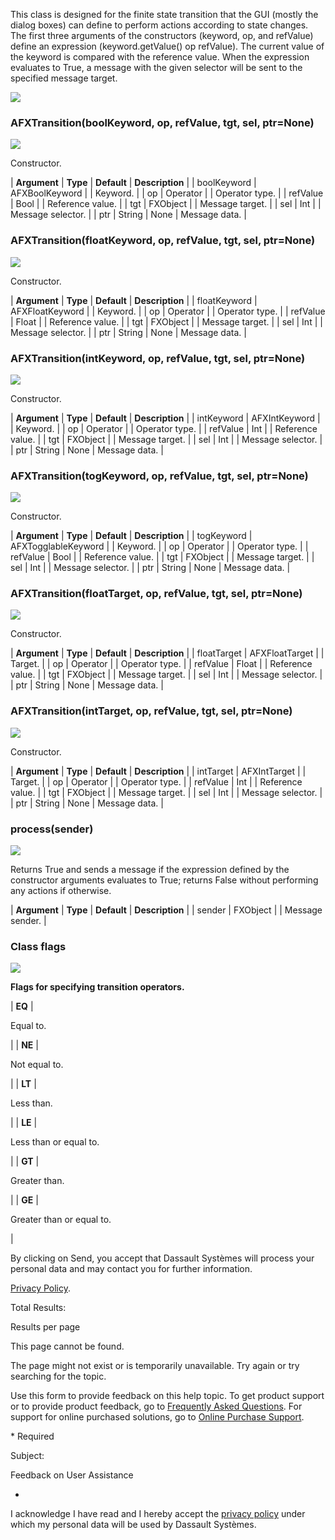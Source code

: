 This class is designed for the finite state transition that the GUI (mostly the dialog boxes) can define to perform actions according to state changes. The first three arguments of the constructors (keyword, op, and refValue) define an expression (keyword.getValue() op refValue). The current value of the keyword is compared with the reference value. When the expression evaluates to True, a message with the given selector will be sent to the specified message target.

![](https://help.3ds.com/2023/English/DSSIMULIA_Established/SIMACAERefImages/gui-afxtransition.png)

### AFXTransition(boolKeyword, op, refValue, tgt, sel, ptr=None)

![](https://help.3ds.com/2023/English/DSSIMULIA_Established/IconsReference/butix_top_wline.png)

Constructor.

| **Argument** | **Type** | **Default** | **Description** |
| boolKeyword | AFXBoolKeyword | | Keyword. |
| op | Operator | | Operator type. |
| refValue | Bool | | Reference value. |
| tgt | FXObject | | Message target. |
| sel | Int | | Message selector. |
| ptr | String | None | Message data. |

### AFXTransition(floatKeyword, op, refValue, tgt, sel, ptr=None)

![](https://help.3ds.com/2023/English/DSSIMULIA_Established/IconsReference/butix_top_wline.png)

Constructor.

| **Argument** | **Type** | **Default** | **Description** |
| floatKeyword | AFXFloatKeyword | | Keyword. |
| op | Operator | | Operator type. |
| refValue | Float | | Reference value. |
| tgt | FXObject | | Message target. |
| sel | Int | | Message selector. |
| ptr | String | None | Message data. |

### AFXTransition(intKeyword, op, refValue, tgt, sel, ptr=None)

![](https://help.3ds.com/2023/English/DSSIMULIA_Established/IconsReference/butix_top_wline.png)

Constructor.

| **Argument** | **Type** | **Default** | **Description** |
| intKeyword | AFXIntKeyword | | Keyword. |
| op | Operator | | Operator type. |
| refValue | Int | | Reference value. |
| tgt | FXObject | | Message target. |
| sel | Int | | Message selector. |
| ptr | String | None | Message data. |

### AFXTransition(togKeyword, op, refValue, tgt, sel, ptr=None)

![](https://help.3ds.com/2023/English/DSSIMULIA_Established/IconsReference/butix_top_wline.png)

Constructor.

| **Argument** | **Type** | **Default** | **Description** |
| togKeyword | AFXTogglableKeyword | | Keyword. |
| op | Operator | | Operator type. |
| refValue | Bool | | Reference value. |
| tgt | FXObject | | Message target. |
| sel | Int | | Message selector. |
| ptr | String | None | Message data. |

### AFXTransition(floatTarget, op, refValue, tgt, sel, ptr=None)

![](https://help.3ds.com/2023/English/DSSIMULIA_Established/IconsReference/butix_top_wline.png)

Constructor.

| **Argument** | **Type** | **Default** | **Description** |
| floatTarget | AFXFloatTarget | | Target. |
| op | Operator | | Operator type. |
| refValue | Float | | Reference value. |
| tgt | FXObject | | Message target. |
| sel | Int | | Message selector. |
| ptr | String | None | Message data. |

### AFXTransition(intTarget, op, refValue, tgt, sel, ptr=None)

![](https://help.3ds.com/2023/English/DSSIMULIA_Established/IconsReference/butix_top_wline.png)

Constructor.

| **Argument** | **Type** | **Default** | **Description** |
| intTarget | AFXIntTarget | | Target. |
| op | Operator | | Operator type. |
| refValue | Int | | Reference value. |
| tgt | FXObject | | Message target. |
| sel | Int | | Message selector. |
| ptr | String | None | Message data. |

### process(sender)

![](https://help.3ds.com/2023/English/DSSIMULIA_Established/IconsReference/butix_top_wline.png)

Returns True and sends a message if the expression defined by the constructor arguments evaluates to True; returns False without performing any actions if otherwise.

| **Argument** | **Type** | **Default** | **Description** |
| sender | FXObject | | Message sender. |

### Class flags

![](https://help.3ds.com/2023/English/DSSIMULIA_Established/IconsReference/butix_top_wline.png)

**Flags for specifying transition operators.**

| **EQ** |

Equal to.

|
| **NE** |

Not equal to.

|
| **LT** |

Less than.

|
| **LE** |

Less than or equal to.

|
| **GT** |

Greater than.

|
| **GE** |

Greater than or equal to.

|

By clicking on Send, you accept that Dassault Systèmes will process your personal data and may contact you for further information.

[Privacy Policy](https://www.3ds.com/privacy-policy).

Total Results:

Results per page

This page cannot be found.

The page might not exist or is temporarily unavailable. Try again or try searching for the topic.

Use this form to provide feedback on this help topic. To get product support or to provide product feedback, go to [Frequently Asked Questions](https://3ds.one/PO). For support for online purchased solutions, go to [Online Purchase Support](https://3ds.one/Q8).

\* Required

Subject:

Feedback on User Assistance

-

I acknowledge I have read and I hereby accept the [privacy policy](https://www.3ds.com/privacy-policy) under which my personal data will be used by Dassault Systèmes.
